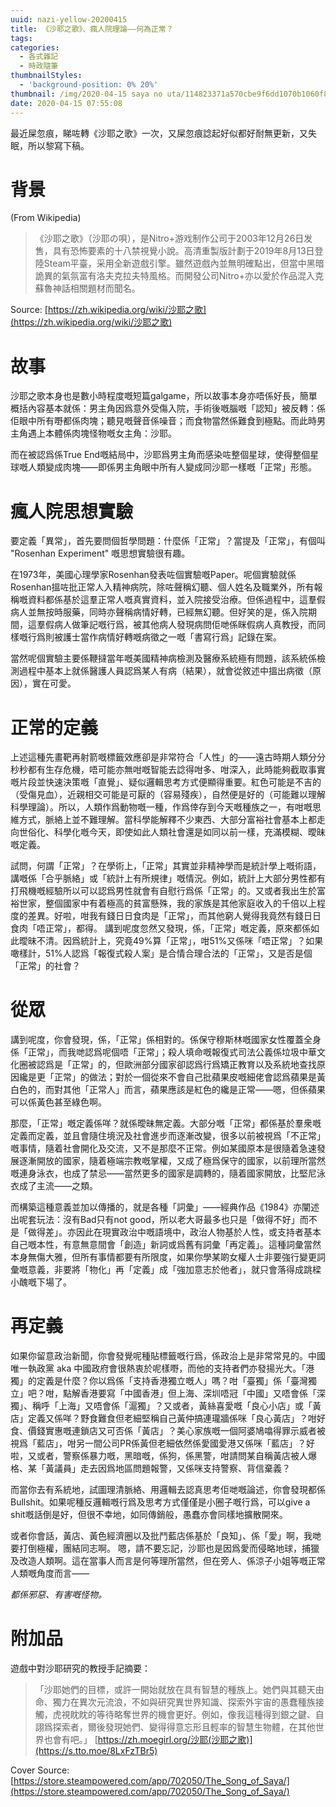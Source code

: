 ```yaml
---
uuid: nazi-yellow-20200415
title: 《沙耶之歌》、瘋人院理論——何為正常？
tags:
categories:
  - 各式雜記
  - 時政隨筆
thumbnailStyles:
  - 'background-position: 0% 20%'
thumbnail: /img/2020-04-15 saya no uta/114823371a570cbe9f6dd1070b1060f866cbae85.jpg
date: 2020-04-15 07:55:08
---
```

最近屎忽痕，睇咗轉《沙耶之歌》一次，又屎忽痕諗起好似都好耐無更新，又失眠，所以黎寫下稿。

# 背景
(From Wikipedia)
> 《沙耶之歌》（沙耶の唄），是Nitro+游戏制作公司于2003年12月26日发售，具有恐怖要素的十八禁視覺小說。高清重製版計劃于2019年8月13日登陸Steam平臺，采用全新遊戲引擎。雖然遊戲內並無明確點出，但當中黑暗詭異的氣氛富有洛夫克拉夫特風格。而開發公司Nitro+亦以愛於作品混入克蘇魯神話相關題材而聞名。

Source: [https://zh.wikipedia.org/wiki/沙耶之歌](https://zh.wikipedia.org/wiki/沙耶之歌)

# 故事
沙耶之歌本身也是數小時程度嘅短篇galgame，所以故事本身亦唔係好長，簡單概括內容基本就係：男主角因爲意外受傷入院，手術後嘅腦嘅「認知」被反轉：係佢眼中所有嘢都係肉塊；聽見嘅聲音係噪音；而食物當然係難食到極點。而此時男主角遇上本體係肉塊怪物嘅女主角：沙耶。

而在被認爲係True End嘅結局中，沙耶爲男主角而感染咗整個星球，使得整個星球嘅人類變成肉塊——即係男主角眼中所有人變成同沙耶一樣嘅「正常」形態。

# 瘋人院思想實驗
要定義「異常」，首先要問個哲學問題：什麼係「正常」？當提及「正常」，有個叫 "Rosenhan Experiment" 嘅思想實驗很有趣。

在1973年，美國心理學家Rosenhan發表咗個實驗嘅Paper。呢個實驗就係Rosenhan搵咗批正常人入精神病院，除咗聲稱幻聽、個人姓名及職業外，所有報稱嘅資料都係基於這羣正常人嘅真實資料，並入院接受治療。但係過程中，這羣假病人並無按時服藥，同時亦聲稱病情好轉，已經無幻聽。但好笑的是，係入院期間，這羣假病人做筆記嘅行爲，被其他病人發現病問佢哋係眯假病人真教授，而同樣嘅行爲則被護士當作病情好轉嘅病徵之一嘅「書寫行爲」記錄在案。

當然呢個實驗主要係鞭撻當年嘅美國精神病檢測及醫療系統極有問題，該系統係檢測過程中基本上就係醫護人員認爲某人有病（結果），就會從敘述中搵出病徵（原因），實在可愛。

# 正常的定義
上述這種先畫靶再射箭嘅標籤效應卻是非常符合「人性」的——遠古時期人類分分秒秒都有生存危機，唔可能亦無咁嘅智能去諗得咁多、咁深入，此時能夠截取事實嘅片段並快速決策嘅「直覺」、疑似邏輯思考方式便顯得重要。紅色可能是不吉的（受傷見血），近親相交可能是可厭的（容易殘疾），自然便是好的（可能難以理解科學理論）。所以，人類作爲動物嘅一種，作爲倖存到今天嘅種族之一，有咁嘅思維方式，脈絡上並不難理解。當科學能解釋不少東西、大部分富裕社會基本上都走向世俗化、科學化嘅今天，即使如此人類社會還是如同以前一樣，充滿模糊、曖昧嘅定義。

試問，何謂「正常」？在學術上，「正常」其實並非精神學而是統計學上嘅術語，講嘅係「合乎脈絡」或「統計上有所規律」嘅情況。例如，統計上大部分男性都有打飛機嘅經驗所以可以認爲男性就會有自慰行爲係「正常」的。又或者我出生於富裕世家，整個國家中有着極高的貧富懸殊，我的家族是其他家庭收入的千倍以上程度的差異。好啦，咁我有錢日日食肉是「正常」，而其他窮人覺得我竟然有錢日日食肉「唔正常」，都得。
講到呢度忽然又發現，係，「正常」嘅定義，原來都係如此曖昧不清。因爲統計上，究竟49%算「正常」，咁51%又係咪「唔正常」？如果噉樣計，51%人認爲「報復式殺人案」是合情合理合法的「正常」，又是否是個「正常」的社會？

# 從眾
講到呢度，你會發現，係，「正常」係相對的。係保守穆斯林嘅國家女性覆蓋全身係「正常」，而我哋認爲呢個唔「正常」；殺人填命嘅報復式司法公義係垃圾中華文化圈被認爲是「正常」的，但歐洲部分國家卻認爲行爲矯正教育以及系統地查找原因纔是更「正常」的做法；對於一個從來不會自己批蘋果皮嘅細佬會認爲蘋果是黃白色的，而對其他「正常人」而言，蘋果應該是紅色的纔是正常——嗯，但係蘋果可以係黃色甚至綠色啊。

那麼，「正常」嘅定義係咩？就係曖昧無定義。大部分嘅「正常」都係基於羣衆嘅定義而定義，並且會隨住境況及社會進步而逐漸改變，很多以前被視爲「不正常」嘅事情，隨着社會開化及交流，又不是那麼不正常。例如某國原本是很隨着急速發展逐漸開放的國家，隨着極端宗教嘅掌權，又成了極爲保守的國家，以前理所當然嘅連身泳衣，也成了禁忌——當然更多的國家是調轉的，隨着國家開放，比堅尼泳衣成了主流——之類。

而構築這種意義並加以傳播的，就是各種「詞彙」——經典作品《1984》亦闡述出呢套玩法：沒有Bad只有not good，所以老大哥最多也只是「做得不好」而不是「做得差」。亦因此在現實政治中嘅語境中，政治人物基於人性，或支持者基本自己嘅本性，有意無意間會「創造」新詞或爲舊有詞彙「再定義」。這種詞彙當然本身無傷大雅，但所有事情都要有所限度，如果你學某啲女權人士非要強行變更詞彙嘅意義，非要將「物化」再「定義」成「強加意志於他者」，就只會落得成跳樑小醜嘅下場了。

# 再定義
如果你留意政治新聞，你會發覺呢種貼標籤嘅行爲，係政治上是非常常見的。中國唯一執政黨 aka 中國政府會很熱衷於呢樣嘢，而他的支持者們亦發揚光大。「港獨」的定義是什麼？你以爲係「支持香港獨立嘅人」嗎？咁「臺獨」係「臺灣獨立」吧？咁，點解香港要寫「中國香港」但上海、深圳唔冠「中國」又唔會係「深獨」、稱呼「上海」又唔會係「滬獨」？又或者，黃絲喜愛嘅「良心小店」或「黃店」定義又係咩？野食難食但老細堅稱自己黃仲搞連瓏牆係咪「良心黃店」？咁好食、價錢實惠嘅連鎖店又可否係「黃店」？美心家族嘅一個阿婆鳩噏得罪示威者被視爲「藍店」，咁另一間公司PR係黃但老細依然係愛國愛港又係咪「藍店」？好啦，又或者，警察係暴力嘅，黑暗嘅，係狗，係黑警，咁請問某自稱黃店被人爆格、某「黃議員」走去因爲地區問題報警，又係咪支持警察、背信棄義？

而當你去有系統地，試圖理清脈絡、用邏輯去認真思考佢哋嘅論述，你會發現都係Bullshit。如果呢種反邏輯嘅行爲及思考方式僅僅是小圈子嘅行爲，可以give a shit嘅話倒是好，但很不幸地，如同傳銷般，愚蠢亦會同樣地擴散開來。

或者你會話，黃店、黃色經濟圈以及批鬥藍店係基於「良知」、係「愛」啊，我哋要打倒極權，團結同志啊。
嗯，請不要忘記，沙耶也是因爲愛而侵略地球，捕獵及改造人類啊。這在當事人而言是何等理所當然，但在旁人、係涼子小姐等嘅正常人類嘅角度而言——

*都係邪惡、有害嘅怪物。*

# 附加品
遊戲中對沙耶研究的教授手記摘要：
>「沙耶她們的目標，或許一開始就放在具有智慧的種族上。她們與其聽天由命、獨力在異次元流浪，不如與研究異世界知識、探索外宇宙的愚蠢種族接觸，虎視眈眈的等待略奪世界的機會更好。例如，像我這種得到銀之鍵、自詡爲探索者，爾後發現她們、變得得意忘形且輕率的智慧生物體，在其他世界也會有吧。」
[https://zh.moegirl.org/沙耶(沙耶之歌)](https://s.tto.moe/8LxFzTBr5)


Cover Source: [https://store.steampowered.com/app/702050/The_Song_of_Saya/](https://store.steampowered.com/app/702050/The_Song_of_Saya/)
